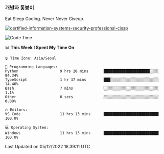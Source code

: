 ### 개발자 통붕이
Eat Sleep Coding.
Never Never Giveup.

[![certified-information-systems-security-professional-cissp](https://user-images.githubusercontent.com/44606727/157613689-acd84ec6-5f8f-4e79-89d9-a8d51f033634.png)](https://www.credly.com/badges/f394a010-85a0-450b-9136-8043af01d71c/public_url)

<!--START_SECTION:waka-->
![Code Time](http://img.shields.io/badge/Code%20Time-1%2C312%20hrs%2037%20mins-blue)

📊 **This Week I Spent My Time On** 

```text
⌚︎ Time Zone: Asia/Seoul

💬 Programming Languages: 
Python                   9 hrs 28 mins       █████████████████████░░░░   84.34% 
TypeScript               1 hr 37 mins        ███░░░░░░░░░░░░░░░░░░░░░░   14.46% 
Bash                     7 mins              ░░░░░░░░░░░░░░░░░░░░░░░░░   1.1% 
Other                    0 secs              ░░░░░░░░░░░░░░░░░░░░░░░░░   0.09%

🔥 Editors: 
VS Code                  11 hrs 13 mins      █████████████████████████   100.0%

💻 Operating System: 
Windows                  11 hrs 13 mins      █████████████████████████   100.0%

```


 Last Updated on 05/12/2022 18:39:11 UTC
<!--END_SECTION:waka-->
